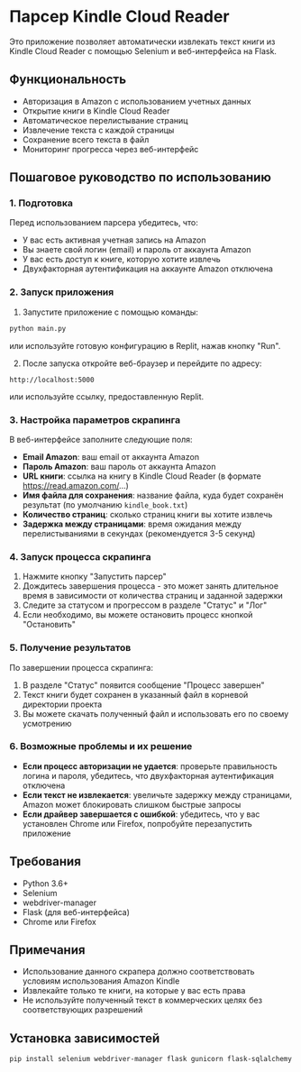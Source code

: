 # Парсер Kindle Cloud Reader

Это приложение позволяет автоматически извлекать текст книги из Kindle Cloud Reader с помощью Selenium и веб-интерфейса на Flask.

## Функциональность

- Авторизация в Amazon с использованием учетных данных
- Открытие книги в Kindle Cloud Reader
- Автоматическое перелистывание страниц
- Извлечение текста с каждой страницы
- Сохранение всего текста в файл
- Мониторинг прогресса через веб-интерфейс

## Пошаговое руководство по использованию

### 1. Подготовка

Перед использованием парсера убедитесь, что:
- У вас есть активная учетная запись на Amazon
- Вы знаете свой логин (email) и пароль от аккаунта Amazon
- У вас есть доступ к книге, которую хотите извлечь
- Двухфакторная аутентификация на аккаунте Amazon отключена

### 2. Запуск приложения

1. Запустите приложение с помощью команды:
```bash
python main.py
```
или используйте готовую конфигурацию в Replit, нажав кнопку "Run".

2. После запуска откройте веб-браузер и перейдите по адресу:
```
http://localhost:5000
```
или используйте ссылку, предоставленную Replit.

### 3. Настройка параметров скрапинга

В веб-интерфейсе заполните следующие поля:

- **Email Amazon**: ваш email от аккаунта Amazon
- **Пароль Amazon**: ваш пароль от аккаунта Amazon
- **URL книги**: ссылка на книгу в Kindle Cloud Reader (в формате https://read.amazon.com/...)
- **Имя файла для сохранения**: название файла, куда будет сохранён результат (по умолчанию `kindle_book.txt`)
- **Количество страниц**: сколько страниц книги вы хотите извлечь
- **Задержка между страницами**: время ожидания между перелистываниями в секундах (рекомендуется 3-5 секунд)

### 4. Запуск процесса скрапинга

1. Нажмите кнопку "Запустить парсер"
2. Дождитесь завершения процесса - это может занять длительное время в зависимости от количества страниц и заданной задержки
3. Следите за статусом и прогрессом в разделе "Статус" и "Лог"
4. Если необходимо, вы можете остановить процесс кнопкой "Остановить"

### 5. Получение результатов

По завершении процесса скрапинга:
1. В разделе "Статус" появится сообщение "Процесс завершен"
2. Текст книги будет сохранен в указанный файл в корневой директории проекта
3. Вы можете скачать полученный файл и использовать его по своему усмотрению

### 6. Возможные проблемы и их решение

- **Если процесс авторизации не удается**: проверьте правильность логина и пароля, убедитесь, что двухфакторная аутентификация отключена
- **Если текст не извлекается**: увеличьте задержку между страницами, Amazon может блокировать слишком быстрые запросы
- **Если драйвер завершается с ошибкой**: убедитесь, что у вас установлен Chrome или Firefox, попробуйте перезапустить приложение

## Требования

- Python 3.6+
- Selenium
- webdriver-manager
- Flask (для веб-интерфейса)
- Chrome или Firefox

## Примечания

- Использование данного скрапера должно соответствовать условиям использования Amazon Kindle
- Извлекайте только те книги, на которые у вас есть права
- Не используйте полученный текст в коммерческих целях без соответствующих разрешений

## Установка зависимостей

```bash
pip install selenium webdriver-manager flask gunicorn flask-sqlalchemy
